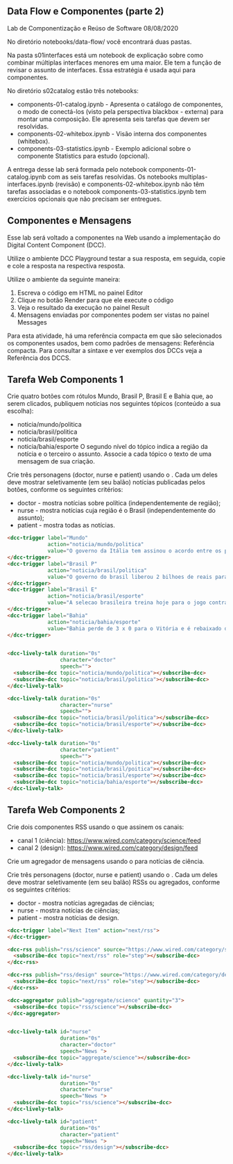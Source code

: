  Data Flow e Componentes (parte 2)
------------------------------------
Lab de Componentização e Reúso de Software 08/08/2020

No diretório notebooks/data-flow/ você encontrará duas pastas.

Na pasta s01interfaces está um notebook de explicação sobre como combinar múltiplas interfaces menores em uma maior. Ele tem a função de revisar o assunto de interfaces. Essa estratégia é usada aqui para componentes.

No diretório s02catalog estão três notebooks:

* components-01-catalog.ipynb - Apresenta o catálogo de componentes, o modo de conectá-los (visto pela perspectiva blackbox - externa) para montar uma composição. Ele apresenta seis tarefas que devem ser resolvidas.
* components-02-whitebox.ipynb - Visão interna dos componentes (whitebox).
* components-03-statistics.ipynb - Exemplo adicional sobre o componente Statistics para estudo (opcional).

A entrega desse lab será formada pelo notebook components-01-catalog.ipynb com as seis tarefas resolvidas. Os notebooks multiplas-interfaces.ipynb (revisão) e components-02-whitebox.ipynb não têm tarefas associadas e o notebook components-03-statistics.ipynb tem exercícios opcionais que não precisam ser entregues.


Componentes e Mensagens
---------------------------

Esse lab será voltado a componentes na Web usando a implementação do Digital Content Component (DCC).


Utilize o ambiente DCC Playground testar a sua resposta, em seguida, copie e cole a resposta na respectiva resposta.

Utilize o ambiente da seguinte maneira:

1. Escreva o código em HTML no painel Editor
2. Clique no botão Render para que ele execute o código
3. Veja o resultado da execução no painel Result
4. Mensagens enviadas por componentes podem ser vistas no painel Messages

Para esta atividade, há uma referência compacta em que são selecionados os componentes usados, bem como padrões de mensagens: Referência compacta. Para consultar a sintaxe e ver exemplos dos DCCs veja a Referência dos DCCS.


Tarefa Web Components 1
------------------------

Crie quatro botões com rótulos Mundo, Brasil P, Brasil E e Bahia que, ao serem clicados, publiquem notícias nos seguintes tópicos (conteúdo a sua escolha):

* noticia/mundo/politica
* noticia/brasil/politica
* noticia/brasil/esporte
* noticia/bahia/esporte
O segundo nível do tópico indica a região da notícia e o terceiro o assunto. Associe a cada tópico o texto de uma mensagem de sua criação.

Crie três personagens (doctor, nurse e patient) usando o <dcc-lively-talk>. Cada um deles deve mostrar seletivamente (em seu balão) notícias publicadas pelos botões, conforme os seguintes critérios:

* doctor - mostra notícias sobre política (independentemente de região);
* nurse - mostra notícias cuja região é o Brasil (independentemente do assunto);
* patient - mostra todas as notícias.


~~~html
<dcc-trigger label="Mundo"
             action="noticia/mundo/politica"
             value="O governo da Itália tem assinou o acordo entre os principais partidos do país">
</dcc-trigger>
<dcc-trigger label="Brasil P"
             action="noticia/brasil/politica"
             value="O governo do brasil liberou 2 bilhoes de reais para combate a corrupcao">
</dcc-trigger>
<dcc-trigger label="Brasil E"
             action="noticia/brasil/esporte"
             value="A selecao brasileira treina hoje para o jogo contra a Alemanha">
</dcc-trigger>
<dcc-trigger label="Bahia"
             action="noticia/bahia/esporte"
             value="Bahia perde de 3 x 0 para o Vitória e é rebaixado da serie A do brasileirao">
</dcc-trigger>


<dcc-lively-talk duration="0s"
                 character="doctor"
                 speech="">
  <subscribe-dcc topic="noticia/mundo/politica"></subscribe-dcc>
  <subscribe-dcc topic="noticia/brasil/politica"></subscribe-dcc>
</dcc-lively-talk>

<dcc-lively-talk duration="0s"
                 character="nurse"
                 speech="">
  <subscribe-dcc topic="noticia/brasil/politica"></subscribe-dcc>
  <subscribe-dcc topic="noticia/brasil/esporte"></subscribe-dcc>
</dcc-lively-talk>

<dcc-lively-talk duration="0s"
                 character="patient"
                 speech="">
  <subscribe-dcc topic="noticia/mundo/politica"></subscribe-dcc>
  <subscribe-dcc topic="noticia/brasil/poitica"></subscribe-dcc>
  <subscribe-dcc topic="noticia/brasil/esporte"></subscribe-dcc>
  <subscribe-dcc topic="noticia/bahia/esporte"></subscribe-dcc>
</dcc-lively-talk>
~~~



Tarefa Web Components 2
------------------------

Crie dois componentes RSS usando o <dcc-rss> que assinem os canais:

* canal 1 (ciência): https://www.wired.com/category/science/feed
* canal 2 (design): https://www.wired.com/category/design/feed

Crie um agregador de mensagens usando o <dcc-aggregator> para notícias de ciência.

Crie três personagens (doctor, nurse e patient) usando o <dcc-lively-talk>. Cada um deles deve mostrar seletivamente (em seu balão) RSSs ou agregados, conforme os seguintes critérios:

* doctor - mostra notícias agregadas de ciências;
* nurse - mostra notícias de ciências;
* patient - mostra notícias de design.

~~~html 
<dcc-trigger label="Next Item" action="next/rss">
</dcc-trigger>

<dcc-rss publish="rss/science" source="https://www.wired.com/category/science/feed">
  <subscribe-dcc topic="next/rss" role="step"></subscribe-dcc>
</dcc-rss>

<dcc-rss publish="rss/design" source="https://www.wired.com/category/design/feed">
  <subscribe-dcc topic="next/rss" role="step"></subscribe-dcc>
</dcc-rss>

<dcc-aggregator publish="aggregate/science" quantity="3">
  <subscribe-dcc topic="rss/science"></subscribe-dcc>
</dcc-aggregator>


<dcc-lively-talk id="nurse"
                 duration="0s"
                 character="doctor"
                 speech="News ">
  <subscribe-dcc topic="aggregate/science"></subscribe-dcc>
</dcc-lively-talk>

<dcc-lively-talk id="nurse"
                 duration="0s"
                 character="nurse"
                 speech="News ">
  <subscribe-dcc topic="rss/science"></subscribe-dcc>
</dcc-lively-talk>

<dcc-lively-talk id="patient"
                 duration="0s"
                 character="patient"
                 speech="News ">
  <subscribe-dcc topic="rss/design"></subscribe-dcc>
</dcc-lively-talk> 
~~~
